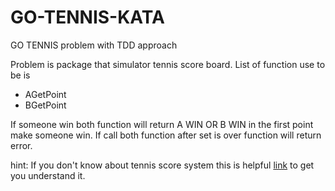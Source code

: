 # GO-TENNIS-KATA
GO TENNIS problem with TDD approach

Problem is package that simulator tennis score board.
List of function use to be is
- AGetPoint 
- BGetPoint

If someone win both function will return A WIN OR B WIN in the first point make someone win.
If call both function after set is over function will return error.

hint: If you don't know about tennis score system this is helpful [link](https://en.wikipedia.org/wiki/Tennis_scoring_system) to get you understand it.
